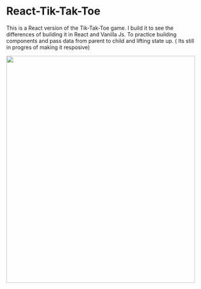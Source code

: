 # React-Tik-Tak-Toe
This is a React version of the Tik-Tak-Toe game. I build it to see the differences of building it in React and Vanilla Js. To practice building components and pass data from parent to child and lifting state up. ( Its still in progres of making it resposive)

<img src="https://i.ibb.co/Gdb78pk/tiktaktoe.png" width="500" height="600">
